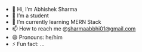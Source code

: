- 👋 Hi, I’m Abhishek Sharma
- 👀 I’m a student
- 🌱 I’m currently learning MERN Stack
- 📫 How to reach me @sharmaabbhi01@gmail.com
- 😄 Pronouns: he/him
- ⚡ Fun fact: ...

<!---
Sharmaabbhi/Sharmaabbhi is a ✨ special ✨ repository because its `README.md` (this file) appears on your GitHub profile.
You can click the Preview link to take a look at your changes.
--->
